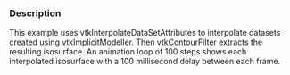### Description

This example uses vtkInterpolateDataSetAttributes to interpolate datasets created using vtkImplicitModeller. Then vtkContourFilter extracts the resulting isosurface. An animation loop of 100 steps shows each interpolated isosurface with a 100 millisecond delay between each frame.
